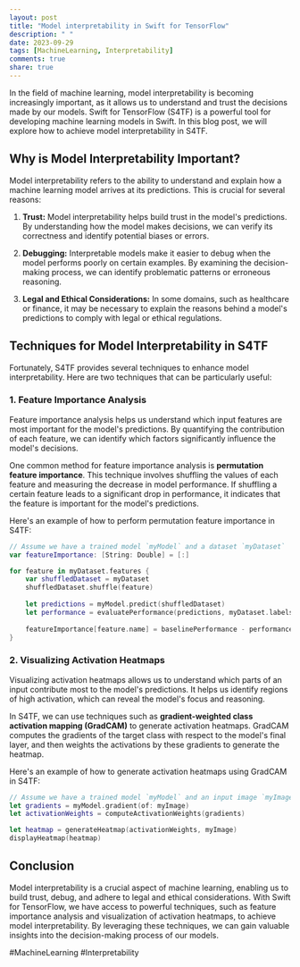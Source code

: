 ```yaml
---
layout: post
title: "Model interpretability in Swift for TensorFlow"
description: " "
date: 2023-09-29
tags: [MachineLearning, Interpretability]
comments: true
share: true
---
```


In the field of machine learning, model interpretability is becoming increasingly important, as it allows us to understand and trust the decisions made by our models. Swift for TensorFlow (S4TF) is a powerful tool for developing machine learning models in Swift. In this blog post, we will explore how to achieve model interpretability in S4TF.

## Why is Model Interpretability Important?

Model interpretability refers to the ability to understand and explain how a machine learning model arrives at its predictions. This is crucial for several reasons:

1. **Trust:** Model interpretability helps build trust in the model's predictions. By understanding how the model makes decisions, we can verify its correctness and identify potential biases or errors.

2. **Debugging:** Interpretable models make it easier to debug when the model performs poorly on certain examples. By examining the decision-making process, we can identify problematic patterns or erroneous reasoning.

3. **Legal and Ethical Considerations:** In some domains, such as healthcare or finance, it may be necessary to explain the reasons behind a model's predictions to comply with legal or ethical regulations.

## Techniques for Model Interpretability in S4TF

Fortunately, S4TF provides several techniques to enhance model interpretability. Here are two techniques that can be particularly useful:

### 1. Feature Importance Analysis

Feature importance analysis helps us understand which input features are most important for the model's predictions. By quantifying the contribution of each feature, we can identify which factors significantly influence the model's decisions.

One common method for feature importance analysis is **permutation feature importance**. This technique involves shuffling the values of each feature and measuring the decrease in model performance. If shuffling a certain feature leads to a significant drop in performance, it indicates that the feature is important for the model's predictions.

Here's an example of how to perform permutation feature importance in S4TF:

```swift
// Assume we have a trained model `myModel` and a dataset `myDataset`
var featureImportance: [String: Double] = [:]

for feature in myDataset.features {
    var shuffledDataset = myDataset
    shuffledDataset.shuffle(feature)
    
    let predictions = myModel.predict(shuffledDataset)
    let performance = evaluatePerformance(predictions, myDataset.labels)
    
    featureImportance[feature.name] = baselinePerformance - performance
}
```

### 2. Visualizing Activation Heatmaps

Visualizing activation heatmaps allows us to understand which parts of an input contribute most to the model's predictions. It helps us identify regions of high activation, which can reveal the model's focus and reasoning.

In S4TF, we can use techniques such as **gradient-weighted class activation mapping (GradCAM)** to generate activation heatmaps. GradCAM computes the gradients of the target class with respect to the model's final layer, and then weights the activations by these gradients to generate the heatmap.

Here's an example of how to generate activation heatmaps using GradCAM in S4TF:

```swift
// Assume we have a trained model `myModel` and an input image `myImage`
let gradients = myModel.gradient(of: myImage)
let activationWeights = computeActivationWeights(gradients)

let heatmap = generateHeatmap(activationWeights, myImage)
displayHeatmap(heatmap)
```

## Conclusion

Model interpretability is a crucial aspect of machine learning, enabling us to build trust, debug, and adhere to legal and ethical considerations. With Swift for TensorFlow, we have access to powerful techniques, such as feature importance analysis and visualization of activation heatmaps, to achieve model interpretability. By leveraging these techniques, we can gain valuable insights into the decision-making process of our models.

#MachineLearning #Interpretability